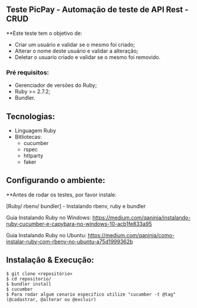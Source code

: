 ## Teste PicPay - Automação de teste de API Rest - CRUD

**Este teste tem o objetivo de:

- Criar um usuário e validar se o mesmo foi criado;
- Alterar o nome deste usuário e validar a alteração;
- Deletar o usuario criado e validar se o mesmo foi removido.

### Pré requisitos:

- Gerenciador de versões do Ruby;
- Ruby >= 2.7.2;
- Bundler.    

## Tecnologias:

- Linguagem Ruby
- Bitliotecas:
    - cucumber
    - rspec
    - httparty
    - faker
## Configurando o ambiente:

**Antes de rodar os testes, por favor instale:

[Ruby/ rbenv/ bundler] - Instalando rbenv, ruby e bundler

Guia Instalando Ruby no Windows: https://medium.com/qaninja/instalando-ruby-cucumber-e-capybara-no-windows-10-acb1fe833a95

Guia Instalando Ruby no Ubuntu: https://medium.com/qaninja/como-instalar-ruby-com-rbenv-no-ubuntu-a75d1999362b    

## Instalação & Execução:

    $ git clone <repositório>
    $ cd repositorio/
    $ bundler install
    $ cucumber
    $ Para rodar algum cenario especifico utilize "cucumber -t @tag" (@cadastrar, @alterar ou @excluir)
  
